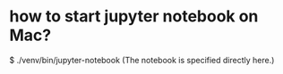 # how to start jupyter notebook on Mac?
$ ./venv/bin/jupyter-notebook  (The notebook is specified directly here.)